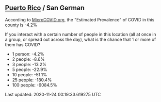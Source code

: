 
## [Puerto Rico](/united-states/puerto-rico) / San German

According to [MicroCOVID.org](http://microcovid.org),
the "Estimated Prevalence" of COVID in this county is -4.2%

If you interact with a certain number of people in this location
(all at once in a group, or spread out across the day), what is the chance that
1 or more of them has COVID?

- 1 person: -4.2%
- 2 people: -8.6%
- 3 people: -13.2%
- 5 people: -22.9%
- 10 people: -51.1%
- 25 people: -180.4%
- 100 people: -6084.5%

Last updated: 2020-11-24 00:19:33.619275 UTC
